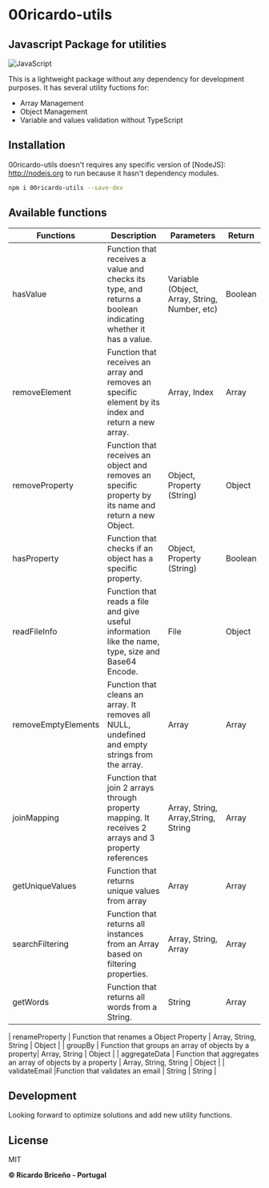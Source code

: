 # 00ricardo-utils
## Javascript Package for utilities

![JavaScript](https://img.shields.io/badge/javascript-%23323330.svg?style=for-the-badge&logo=javascript&logoColor=%23F7DF1E)

This is a lightweight package without any dependency for development purposes. 
It has several utility fuctions for:
- Array Management
- Object Management
- Variable and values validation without TypeScript

## Installation

00ricardo-utils doesn't requires any specific version of  [NodeJS]: <http://nodejs.org> to run because it hasn't dependency modules.

```sh
npm i 00ricardo-utils --save-dev 
```
## Available functions

| Functions | Description | Parameters | Return |
| ------ | ------ | ------ | ------ |
| hasValue | Function that receives a value and checks its type, and returns a boolean indicating whether it has a value. | Variable (Object, Array, String, Number, etc) | Boolean |
| removeElement | Function that receives an array and removes an specific element by its index and return a new array. | Array, Index | Array |
| removeProperty | Function that receives an object and removes an specific property by its name and return a new Object. | Object, Property (String) | Object |
| hasProperty | Function that checks if an object has a specific property. | Object, Property (String) | Boolean |
| readFileInfo | Function that reads a file and give useful information like the name, type, size and Base64 Encode. | File | Object |
| removeEmptyElements | Function that cleans an array. It removes all NULL, undefined and empty strings from the array. | Array | Array |
| joinMapping | Function that join 2 arrays through property mapping. It receives 2 arrays and 3 property references | Array, String, Array,String, String | Array |
| getUniqueValues | Function that returns unique values from array | Array | Array |
| searchFiltering | Function that returns all instances from an Array based on filtering properties. | Array, String, Array | Array |
| getWords | Function that returns all words from a String. | String | Array |

| renameProperty | Function that renames a Object Property | Array, String, String | Object |
| groupBy | Function that groups an array of objects by a property|  Array, String | Object |
| aggregateData | Function that aggregates an array of objects by a property | Array, String, String | Object |
| validateEmail |Function that validates an email | String | String |
## Development

Looking forward to optimize solutions and add new utility functions.

## License

MIT

**© Ricardo Briceño - Portugal**

